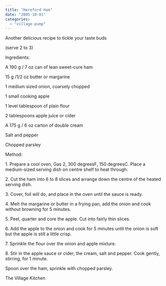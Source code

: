 ```yaml
---
title: "Hereford Ham"
date: "2005-10-01"
categories: 
  - "village-pump"
---
```


Another delicious recipe to tickle your taste buds

(serve 2 to 3)

Ingredients:

A 190 g / 7 oz can of lean sweet-cure ham

15 g /1/2 oz butter or margarine

1 medium sized onion, coarsely chopped

1 small cooking apple

1 level tablespoon of plain flour

2 tablespoons apple juice or cider

A 175 g / 6 oz carton of double cream

Salt and pepper

Chopped parsley

Method:

1\. Prepare a cool oven, Gas 2, 300 degreesF, 150 degreesC. Place a medium-sized serving dish on centre shelf to heat through.

2\. Cut the ham into 6 to 8 slices and arrange down the centre of the heated serving dish.

3\. Cover, foil will do, and place in the oven until the sauce is ready.

4\. Melt the margarine or butter in a frying pan, add the onion and cook without browning for 5 minutes.

5\. Peel, quarter and core the apple. Cut into fairly thin slices.

6\. Add the apple to the onion and cook for 5 minutes until the onion is soft but the apple is still a little crisp.

7\. Sprinkle the flour over the onion and apple mixture.

8\. Stir in the apple sauce or cider, the cream, salt and pepper. Cook gently, stirring, for 1 minute.

Spoon over the ham, sprinkle with chopped parsley.

The Village Kitchen
